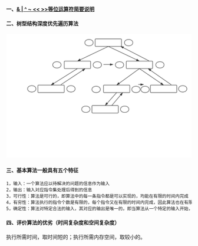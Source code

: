 #### 一、[& | ^ ~ << >>等位运算符简要说明][1]
#### 二、树型结构深度优先遍历算法
![object](https://github.com/firechiang/data-structure-test/blob/master/image/depth-first-tree.svg)
#### 三、基本算法一般具有五个特征
```bash
1，输入：一个算法应以待解决的问题的信息作为输入
2，输出：输入对应指令集处理后得到的信息
3，可行性：算法是可行的，即算法中的每一条指令都是可以实现的，均能在有限的时间内完成
4，有穷性：算法执行的指令个数是有限的，每个指令又在有限的时间内完成，因此算法也在有限的时间内完成
5，确定性：算法对特定合法的输入，其对应的输出是唯一的，即当算法从一个特定的输入开始，多次执行同意指令集结果总是相同的
```
#### 四、评价算法的优劣（时间复杂度和空间复杂度）
执行所需时间，取时间短的；执行所需内存空间，取较小的。


[1]: https://github.com/firechiang/data-structure-test/tree/master/docs/bit-operation-desc.md

